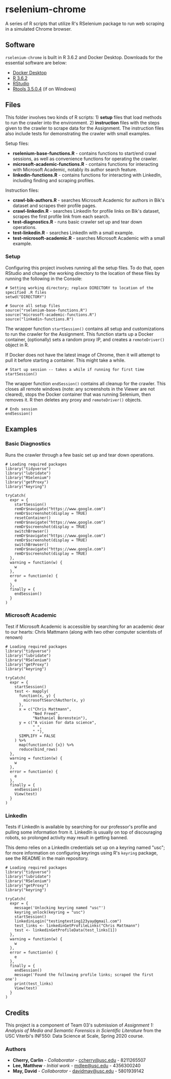 # rselenium-chrome

A series of R scripts that utilize R's RSelenium package to run web scraping in a simulated Chrome browser.

## Software

`rselenium-chrome` is built in R 3.6.2 and Docker Desktop. Downloads for the essential software are below:

* [Docker Desktop](https://docs.docker.com/install/)
* [R 3.6.2](https://www.r-project.org/)
* [RStudio](https://rstudio.com/products/rstudio/download/#download)
* [Rtools 3.5.0.4](https://cran.r-project.org/bin/windows/Rtools/) (if on Windows)

## Files
This folder involves two kinds of R scripts: 1) **setup** files that load methods to run the crawler into the environment. 2) **instruction** files with the steps given to the crawler to scrape data for the Assignment. The instruction files also include tests for demonstrating the crawler with small examples.

Setup files:

* **rselenium-base-functions.R** - contains functions to start/end crawl sessions, as well as convenience functions for operating the crawler.
* **microsoft-academic-functions.R** - contains functions for interacting with Microsoft Academic, notably its author search feature.
* **linkedin-functions.R** - contains functions for interacting with LinkedIn, including finding and scraping profiles.

Instruction files:
* **crawl-bik-authors.R** - searches Microsoft Academic for authors in Bik's dataset and scrapes their profile pages.
* **crawl-linkedin.R** - searches LinkedIn for profile links on Bik's dataset, scrapes the first profile link from each search.
* **test-diagnostics.R** - runs basic crawler set up and tear down operations.
* **test-linkedin.R** - searches LinkedIn with a small example.
* **test-microsoft-academic.R** - searches Microsoft Academic with a small example.


### Setup

Configuring this project involves running all the setup files. To do that, open RStudio and change the working directory to the location of these files by running the following in the Console:

```
# Setting working directory; replace DIRECTORY to location of the specified .R files
setwd("DIRECTORY")

# Source all setup files
source("rselenium-base-functions.R")
source("microsoft-academic-functions.R")
source("linkedin-functions.R")
```

The wrapper function `startSession()` contains all setup and customizations to run the crawler for the Assignment. This function starts up a Docker container, (optionally) sets a random proxy IP, and creates a `remoteDriver()` object in R.

If Docker does not have the latest image of Chrome, then it will attempt to pull it before starting a container. This might take a while.

```
# Start up session -- takes a while if running for first time
startSession()
```
The wrapper function `endSession()` contains all cleanup for the crawler. This closes all remote windows (note: any screenshots in the Viewer are not cleared), stops the Docker container that was running Selenium, then removes it. R then deletes any proxy and `remoteDriver()` objects.

```
# Ends session
endSession()
```

## Examples

### Basic Diagnostics

Runs the crawler through a few basic set up and tear down operations.

```
# Loading required packages
library("tidyverse")
library("lubridate")
library("RSelenium")
library("getProxy")
library("keyring")

tryCatch(
  expr = {
    startSession()
    remDr$navigate("https://www.google.com")
    remDr$screenshot(display = TRUE)
    resetContainer()
    remDr$navigate("https://www.google.com")
    remDr$screenshot(display = TRUE)
    switchBrowser()
    remDr$navigate("https://www.google.com")
    remDr$screenshot(display = TRUE)
    switchBrowser()
    remDr$navigate("https://www.google.com")
    remDr$screenshot(display = TRUE)
  },
  warning = function(w) {
    w
  },
  error = function(e) {
    e
  },
  finally = {
    endSession()
  }
)
```

### Microsoft Academic

Test if Microsoft Academic is accessible by searching for an academic dear to our hearts: Chris Mattmann (along with two other computer scientists of renown)

```
# Loading required packages
library("tidyverse")
library("lubridate")
library("RSelenium")
library("getProxy")
library("keyring")

tryCatch(
  expr = {
    startSession()
    test <- mapply(
      function(x, y) {
        microsoftSearchAuthor(x, y)
      },
      x = c("Chris Mattmann",
            "Ned Freed",
            "Nathaniel Borenstein"),
      y = c("A vision for data science",
            " ",
            " "),
      SIMPLIFY = FALSE
    ) %>%
      map(function(x) {x}) %>%
      reduce(bind_rows)
  },
  warning = function(w) {
    w
  },
  error = function(e) {
    e
  },
  finally = {
    endSession()
    View(test)
  }
)
```

### LinkedIn

Tests if LinkedIn is available by searching for our professor's profile and pulling some information from it. LinkedIn is usually on top of discouraging robots, so prolonged activity may result in getting banned.

This demo relies on a LinkedIn credentials set up on a keyring named "usc"; for more information on configuring keyrings using R's `keyring` package, see the README in the main repository.

```
# Loading required packages
library("tidyverse")
library("lubridate")
library("RSelenium")
library("getProxy")
library("keyring")

tryCatch(
  expr = {
    message('Unlocking keyring named "usc"')
    keyring_unlock(keyring = "usc")
    startSession()
    linkedinLogin("testingtesting123yay@gmail.com")
    test_links <- linkedinGetProfileLinks("Chris Mattmann")
    test <- linkedinGetProfileData(test_links[1])
  },
  warning = function(w) {
    w
  },
  error = function(e) {
    e
  },
  finally = {
    endSession()
    message('Found the following profile links; scraped the first one')
    print(test_links)
    View(test)
  }
)
```
## Credits

This project is a component of Team 03's submission of *Assignment 1: Analysis of Media and Semantic Forensics in Scientific Literature* from the USC Viterbi's INF550: Data Science at Scale, Spring 2020 course.

### Authors

* **Cherry, Carlin** - *Collaborator* - ccherry@usc.edu - 8211265507
* **Lee, Matthew** - *Initial work* - mdlee@usc.edu - 4356300240
* **May, David** - *Collaborator* - davidmay@usc.edu - 5801939142
